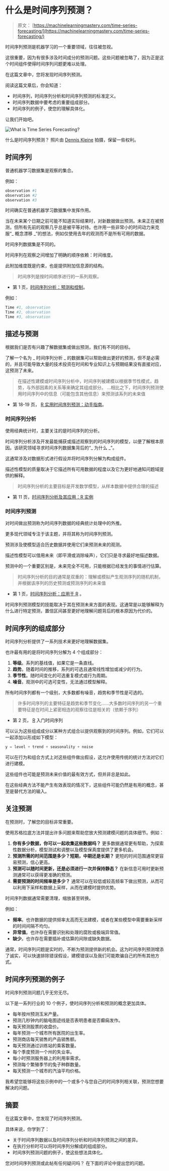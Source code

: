 # 什么是时间序列预测？

> 原文： [https://machinelearningmastery.com/time-series-forecasting/](https://machinelearningmastery.com/time-series-forecasting/)

时间序列预测是机器学习的一个重要领域，往往被忽视。

这很重要，因为有很多涉及时间成分的预测问题。这些问题被忽略了，因为正是这个时间组件使得时间序列问题更难以处理。

在这篇文章中，您将发现时间序列预测。

阅读这篇文章后，你会知道：

*   时间序列，时间序列分析和时间序列预测的标准定义。
*   时间序列数据中要考虑的重要组成部分。
*   时间序列的例子，使您的理解具体化。

让我们开始吧。

![What is Time Series Forecasting?](img/f012e3d8f614f2a6bcf26e571a8ee1b8.jpg)

什么是时间序列预测？
照片由 [Dennis Kleine](https://www.flickr.com/photos/theartificer/6473624063/) 拍摄，保留一些权利。

## 时间序列

普通机器学习数据集是观察的集合。

例如：

```py
observation #1
observation #2
observation #3
```

时间确实在普通机器学习数据集中发挥作用。

当在未来某个日期之前可能不知道实际结果时，对新数据做出预测。未来正在被预测，但所有先前的观察几乎总是被平等对待。也许用一些非常小的时间动力来克服“_ 概念漂移 _”的想法，例如仅使用去年的观测而不是所有可用的数据。

时间序列数据集是不同的。

时间序列在观察之间增加了明确的顺序依赖：时间维度。

此附加维度既是约束，也是提供附加信息源的结构。

> 时间序列是按时间顺序进行的一系列观察。

- 第 1 页，[时间序列分析：预测和控制](http://www.amazon.com/dp/1118675029?tag=inspiredalgor-20)。

例如：

```py
Time #1, observation
Time #2, observation
Time #3, observation
```

## 描述与预测

根据我们是否有兴趣了解数据集或做出预测，我们有不同的目标。

了解一个名为 _ 时间序列分析 _ 的数据集可以帮助做出更好的预测，但不是必需的，并且可能导致大量的技术投资在时间和专业知识上与预期结果没有直接对应，这预测了未来。

> 在描述性建模或时间序列分析中，时间序列被建模以根据季节性模式，趋势，与外部因素的关系等来确定其组成部分。 ...相比之下，时间序列预测使用时间序列中的信息（可能包含其他信息）来预测该系列的未来值

- 第 18-19 页， [R 实用时间序列预测：动手指南](http://www.amazon.com/dp/0997847913?tag=inspiredalgor-20)。

### 时间序列分析

使用经典统计时，主要关注的是时间序列的分析。

时间序列分析涉及开发最能捕获或描述观察到的时间序列的模型，以便了解根本原因。该研究领域寻求时间序列数据集背后的“_ 为什么 _”。

这通常涉及对数据形式进行假设并将时间序列分解为构成组件。

描述性模型的质量取决于它描述所有可用数据的程度以及它为更好地通知问题域提供的解释。

> 时间序列分析的主要目标是开发数学模型，从样本数据中提供合理的描述

- 第 11 页，[时间序列分析及其应用：R 实例](http://www.amazon.com/dp/144197864X?tag=inspiredalgor-20)

### 时间序列预测

对时间做出预测称为时间序列数据的经典统计处理中的外推。

更多现代领域专注于该主题，并将其称为时间序列预测。

预测涉及使模型适合历史数据并使用它们来预测未来的观测。

描述性模型可以借用未来（即平滑或消除噪声），它们只是寻求最好地描述数据。

预测中的一个重要区别是，未来完全不可用，只能根据已经发生的事情进行估算。

> 时间序列分析的目的通常是双重的：理解或模拟产生观测序列的随机机制，并根据该序列的历史预测或预测序列的未来值

- 第 1 页，[时间序列分析：应用于 R](http://www.amazon.com/dp/0387759581?tag=inspiredalgor-20) 。

时间序列预测模型的技能取决于其在预测未来方面的表现。这通常是以能够解释为什么进行特定预测，置信区间甚至更好地理解问题背后的根本原因为代价的。

## 时间序列的组成部分

时间序列分析提供了一系列技术来更好地理解数据集。

也许最有用的是将时间序列分解为 4 个组成部分：

1.  **等级**。系列的基线值，如果它是一条直线。
2.  **趋势**。随着时间的推移，系列的可选且通常线性增加或减少的行为。
3.  **季节性**。随时间变化的可选重复模式或行为周期。
4.  **噪音**。观测中的可选可变性，无法通过模型解释。

所有时间序列都有一个级别，大多数都有噪音，趋势和季节性是可选的。

> 许多时间序列的主要特征是趋势和季节变化......大多数时间序列的另一个重要特征是在时间上紧密相连的观察往往是相关的（依赖于序列）

- 第 2 页， [R](http://www.amazon.com/dp/0387886974?tag=inspiredalgor-20) 入门时间序列

可以认为这些组成成分以某种方式组合以提供观察到的时间序列。例如，它们可以一起添加以形成如下模型：

```py
y = level + trend + seasonality + noise
```

可以在行为和组合方式上对这些组件做出假设，这允许使用传统的统计方法对它们进行建模。

这些组件也可能是预测未来价值的最有效方式，但并非总是如此。

在这些经典方法不能产生有效表现的情况下，这些组件可能仍然是有用的概念，甚至是替代方法的输入。

## 关注预测

在预测时，了解您的目标非常重要。

使用苏格拉底方法并提出许多问题来帮助您放大预测建模问题的具体细节。例如：

1.  **你有多少数据，你可以一起收集这些数据吗？** 更多数据通常更有帮助，为探索性数据分析，模型测试和调整以及模型保真度提供了更多机会。
2.  **预测所需的时间范围是多少？短期，中期还是长期？** 更短的时间范围通常更容易预测，信心更高。
3.  **预测可以随时间更新，还是必须进行一次并保持静态？** 在新信息可用时更新预测通常可以获得更准确的预测。
4.  **需要预测的时间频率是多少？** 通常可以在较低或较高频率下做出预测，从而可以利用下采样和数据上采样，从而在建模时提供优势。

时间序列数据通常需要清理，缩放甚至转换。

例如：

*   **频率**。也许数据的提供频率太高而无法建模，或者在某些模型中需要重新采样的时间间隔不均匀。
*   **异常值**。也许存在需要识别和处理的腐败或极端异常值。
*   **缺少**。也许存在需要插补或估算的间隙或缺失数据。

通常，时间序列问题是实时的，不断为预测提供新的机会。这为时间序列预测增添了诚实，可以快速排除错误假设，建模错误以及我们可能欺骗自己的所有其他方式。

## 时间序列预测的例子

时间序列预测问题几乎无穷无尽。

以下是一系列行业的 10 个例子，使时间序列分析和预测的概念更加具体。

*   每年按州预测玉米产量。
*   预测几秒钟内的脑电图迹线是否表明患者是否癫痫发作。
*   每天预测股票的收盘价。
*   每年预测一个城市所有医院的出生率。
*   预测商店每天销售的产品销售额。
*   每天预测通过训练站的乘客数量。
*   每个季度预测一个州的失业率。
*   每小时预测服务器上的利用率需求。
*   预测每个繁殖季节的兔子种群数量。
*   每天预测一个城市的汽油平均价格。

我希望您能够将这些示例中的一个或多个与您自己的时间序列相关联，预测您想要解决的问题。

## 摘要

在这篇文章中，您发现了时间序列预测。

具体来说，你学到了：

*   关于时间序列数据以及时间序列分析和时间序列预测之间的差异。
*   在执行分析时可以将时间序列分解成的组成部分。
*   时间序列预测问题的例子，使这些想法具体化。

您对时间序列预测或此帖有任何疑问吗？
在下面的评论中提出您的问题。